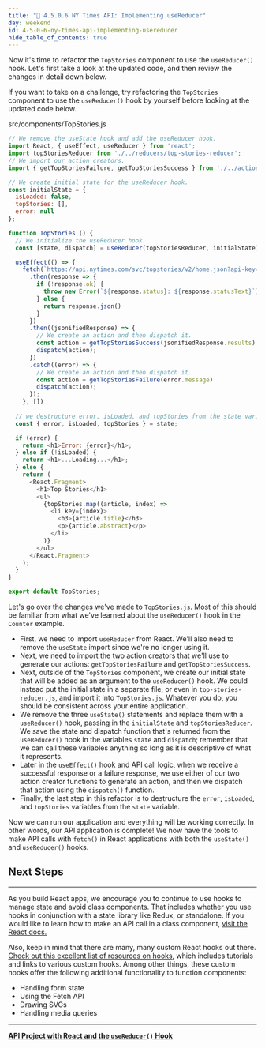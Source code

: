 ```yaml
---
title: "📓 4.5.0.6 NY Times API: Implementing useReducer"
day: weekend
id: 4-5-0-6-ny-times-api-implementing-usereducer
hide_table_of_contents: true
---
```


Now it's time to refactor the `TopStories` component to use the `useReducer()` hook. Let's first take a look at the updated code, and then review the changes in detail down below.

If you want to take on a challenge, try refactoring the `TopStories` component to use the `useReducer()` hook by yourself before looking at the updated code below.

<div class="filename">src/components/TopStories.js</div>

```js
// We remove the useState hook and add the useReducer hook.
import React, { useEffect, useReducer } from 'react';
import topStoriesReducer from './../reducers/top-stories-reducer';
// We import our action creators.
import { getTopStoriesFailure, getTopStoriesSuccess } from './../actions/index';

// We create initial state for the useReducer hook.
const initialState = {
  isLoaded: false,
  topStories: [],
  error: null
};

function TopStories () {
  // We initialize the useReducer hook.
  const [state, dispatch] = useReducer(topStoriesReducer, initialState);

  useEffect(() => {
    fetch(`https://api.nytimes.com/svc/topstories/v2/home.json?api-key=${process.env.REACT_APP_API_KEY}`)
      .then(response => {
        if (!response.ok) {
          throw new Error(`${response.status}: ${response.statusText}`);
        } else {
          return response.json()
        }
      })
      .then((jsonifiedResponse) => {
        // We create an action and then dispatch it.
        const action = getTopStoriesSuccess(jsonifiedResponse.results)
        dispatch(action);
      })
      .catch((error) => {
        // We create an action and then dispatch it. 
        const action = getTopStoriesFailure(error.message)
        dispatch(action);
      });
    }, [])
  
  // we destructure error, isLoaded, and topStories from the state variable.
  const { error, isLoaded, topStories } = state;

  if (error) {
    return <h1>Error: {error}</h1>;
  } else if (!isLoaded) {
    return <h1>...Loading...</h1>;
  } else {
    return (
      <React.Fragment>
        <h1>Top Stories</h1>
        <ul>
          {topStories.map((article, index) =>
            <li key={index}>
              <h3>{article.title}</h3>
              <p>{article.abstract}</p>
            </li>
          )}
        </ul>
      </React.Fragment>
    );
  }
}

export default TopStories;
```

Let's go over the changes we've made to `TopStories.js`. Most of this should be familiar from what we've learned about the `useReducer()` hook in the `Counter` example. 

* First, we need to import `useReducer` from React. We'll also need to remove the `useState` import since we're no longer using it.
* Next, we need to import the two action creators that we'll use to generate our actions: `getTopStoriesFailure` and `getTopStoriesSuccess`. 
* Next, outside of the `TopStories` component, we create our initial state that will be added as an argument to the `useReducer()` hook. We could instead put the initial state in a separate file, or even in `top-stories-reducer.js`, and import it into `TopStories.js`. Whatever you do, you should be consistent across your entire application.
* We remove the three `useState()` statements and replace them with a `useReducer()` hook, passing in the `initialState` and `topStoriesReducer`. We save the state and dispatch function that's returned from the `useReducer()` hook in the variables `state` and `dispatch`; remember that we can call these variables anything so long as it is descriptive of what it represents.
* Later in the `useEffect()` hook and API call logic, when we receive a successful response or a failure response, we use either of our two action creator functions to generate an action, and then we dispatch that action using the `dispatch()` function.
* Finally, the last step in this refactor is to destructure the `error`, `isLoaded`, and `topStories` variables from the `state` variable. 

Now we can run our application and everything will be working correctly. In other words, our API application is complete! We now have the tools to make API calls with `fetch()` in React applications with both the `useState()` and `useReducer()` hooks. 

## Next Steps
---

As you build React apps, we encourage you to continue to use hooks to manage state and avoid class components. That includes whether you use hooks in conjunction with a state library like Redux, or standalone. If you would like to learn how to make an API call in a class component, [visit the React docs.](https://reactjs.org/docs/faq-ajax.html)

Also, keep in mind that there are many, many custom React hooks out there. [Check out this excellent list of resources on hooks](https://github.com/rehooks/awesome-react-hooks), which includes tutorials and links to various custom hooks. Among other things, these custom hooks offer the following additional functionality to function components:

* Handling form state
* Using the Fetch API
* Drawing SVGs
* Handling media queries

---
**[<i class="glyphicon glyphicon-folder-open"></i>  API Project with React and the `useReducer()` Hook](https://github.com/epicodus-lessons/react-with-api-and-useReducer)**


